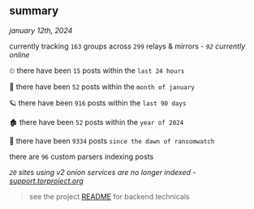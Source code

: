 
## summary
_january 12th, 2024_

currently tracking `163` groups across `299` relays & mirrors - _`92` currently online_

⏲ there have been `15` posts within the `last 24 hours`

🦈 there have been `52` posts within the `month of january`

🪐 there have been `916` posts within the `last 90 days`

🏚 there have been `52` posts within the `year of 2024`

🦕 there have been `9334` posts `since the dawn of ransomwatch`

there are `96` custom parsers indexing posts

_`20` sites using v2 onion services are no longer indexed - [support.torproject.org](https://support.torproject.org/onionservices/v2-deprecation/)_

> see the project [README](https://github.com/joshhighet/ransomwatch#ransomwatch--) for backend technicals
